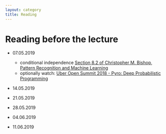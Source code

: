 ```yaml
---
layout: category
title: Reading
---
```


# Reading before the lecture

*   07.05.2019
    * conditional independence [Section 8.2 of Christopher M. Bishop, Pattern Recognition and
Machine Learning](http://users.isr.ist.utl.pt/~wurmd/Livros/school/Bishop%20-%20Pattern%20Recognition%20And%20Machine%20Learning%20-%20Springer%20%202006.pdf)
    * optionally watch: [Uber Open Summit 2018 - Pyro: Deep Probabilistic Programming](https://www.youtube.com/watch?v=aLFJ5ERxt2c&list=PLbDAmKF14YhGqQ6VIFwDqMpvaLwT-sLCE&index=6) 

*   14.05.2019
*   21.05.2019
*   28.05.2019
*   04.06.2019
*   11.06.2019